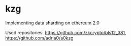 # kzg

Implementing data sharding on ethereum 2.0

Used repositories: https://github.com/zkcrypto/bls12_381, https://github.com/adria0/a0kzg
